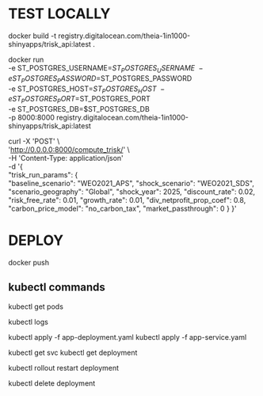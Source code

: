 # TEST LOCALLY

docker build -t registry.digitalocean.com/theia-1in1000-shinyapps/trisk_api:latest .

docker run \
  -e ST_POSTGRES_USERNAME=$ST_POSTGRES_USERNAME \
  -e ST_POSTGRES_PASSWORD=$ST_POSTGRES_PASSWORD \
  -e ST_POSTGRES_HOST=$ST_POSTGRES_HOST \
  -e ST_POSTGRES_PORT=$ST_POSTGRES_PORT \
  -e ST_POSTGRES_DB=$ST_POSTGRES_DB \
  -p 8000:8000 registry.digitalocean.com/theia-1in1000-shinyapps/trisk_api:latest



curl -X 'POST' \                 
  'http://0.0.0.0:8000/compute_trisk/' \                                                    
  -H 'Content-Type: application/json' \
  -d '{                              
    "trisk_run_params": {                             
      "baseline_scenario": "WEO2021_APS",
      "shock_scenario": "WEO2021_SDS",
      "scenario_geography": "Global",
      "shock_year": 2025,
      "discount_rate": 0.02,
      "risk_free_rate": 0.01,
      "growth_rate": 0.01,
      "div_netprofit_prop_coef": 0.8,
      "carbon_price_model": "no_carbon_tax",
      "market_passthrough": 0
    }
  }'    

# DEPLOY

docker push 

## kubectl commands

kubectl get pods

<!-- Viewing Logs of a Pod -->
kubectl logs <pod-name>


kubectl apply -f app-deployment.yaml
kubectl apply -f app-service.yaml

<!-- Listing Services -->
kubectl get svc
kubectl get deployment

<!-- restart deployment -->
kubectl rollout restart deployment <deployment-name>

kubectl delete deployment <deployment-name>


